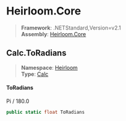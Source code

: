 # Heirloom.Core

> **Framework**: .NETStandard,Version=v2.1  
> **Assembly**: [Heirloom.Core][0]  

## Calc.ToRadians

> **Namespace**: [Heirloom][0]  
> **Type**: [Calc][1]  

#### ToRadians

Pi / 180.0

```cs
public static float ToRadians
```

[0]: ../Heirloom.Core.md
[1]: Heirloom.Calc.md
